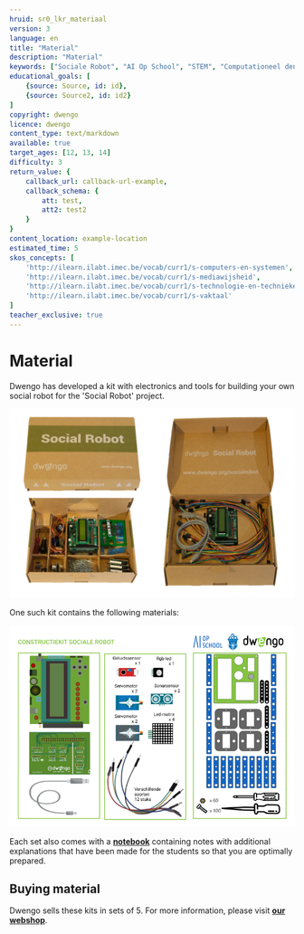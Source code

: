 ```yaml
---
hruid: sr0_lkr_materiaal
version: 3
language: en
title: "Material"
description: "Material"
keywords: ["Sociale Robot", "AI Op School", "STEM", "Computationeel denken", "Grafisch programmeren"]
educational_goals: [
    {source: Source, id: id}, 
    {source: Source2, id: id2}
]
copyright: dwengo
licence: dwengo
content_type: text/markdown
available: true
target_ages: [12, 13, 14]
difficulty: 3
return_value: {
    callback_url: callback-url-example,
    callback_schema: {
        att: test,
        att2: test2
    }
}
content_location: example-location
estimated_time: 5
skos_concepts: [
    'http://ilearn.ilabt.imec.be/vocab/curr1/s-computers-en-systemen', 
    'http://ilearn.ilabt.imec.be/vocab/curr1/s-mediawijsheid', 
    'http://ilearn.ilabt.imec.be/vocab/curr1/s-technologie-en-technieken', 
    'http://ilearn.ilabt.imec.be/vocab/curr1/s-vaktaal'
]
teacher_exclusive: true
---
```

# Material

Dwengo has developed a kit with electronics and tools for building your own social robot for the 'Social Robot' project. 

![](embed/doos_socialerobot.png "1 kit")

One such kit contains the following materials: 

![](embed/constructiekit_socialerobot.png "Kit content")

Each set also comes with a [**notebook**](embed/ficheboekje_leerkracht.pdf "Notebook") containing notes with additional explanations that have been made for the students so that you are optimally prepared.

## Buying material
Dwengo sells these kits in sets of 5. For more information, please visit [**our webshop**](https://www.dwengo.org/shop/).
